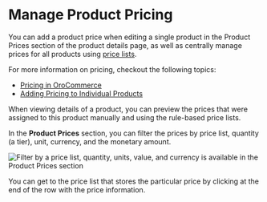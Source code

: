 <a id="view-and-filter-product-prices"></a>

# Manage Product Pricing

You can add a product price when editing a single product in the Product Prices section of the product details page, as well as centrally manage prices for all products using [price lists](../../../../concept-guides/pricing/index.md#user-guide-pricing).

For more information on pricing, checkout the following topics:

* [Pricing in OroCommerce](../../../../concept-guides/pricing/index.md#user-guide-pricing)
* [Adding Pricing to Individual Products](../../../sales/price-lists/manual.md#user-guide-pricing-price-list-manual-product-details)

When viewing details of a product, you can preview the prices that were assigned to this product manually and using the rule-based price lists.

In the **Product Prices** section, you can filter the prices by price list, quantity (a tier), unit, currency, and the monetary amount.

![Filter by a price list, quantity, units, value, and currency is available in the Product Prices section](user/img/products/products/ProductPriceFilter.png)

You can get to the price list that stores the particular price by clicking <i class="fa fa-eye fa-lg" aria-hidden="true"></i> at the end of the row with the price information.

<!-- fa-bars = fa-navicon -->
<!-- Ic Tiles is used as Set As Default in saved views, and as tiles in display layout options -->
<!-- IcPencil refers to Rename in Commerce and Inline Editing in CRM -->
<!-- Check mark in the square. -->
<!-- SortDesc is also used as drop-down arrow -->

